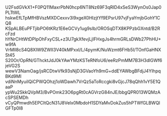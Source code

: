 U2FsdGVkX1+F0PQ11MaxrPbN0hcp6NT8Nz69F3qRID4xSeS3WynOs0Jap0PLTtWL
hskwEfLTpMfHBVszMXDCexxv3l9xgeX0HlzjtYf9EPsrU97vjFyaYmjbGohY1CQ8
KSpALBEuPFTjibPO6tKRz1E6eGCVy1ug9sIb/OROSqDTX8KPPzbGXntd/B2RcFzd
hYNrCHtWtDPlpOhFxyCSL+z3U7gkXfevjLjIFHxgJs4hrmGRLsDWb27PhHU+w9fA
VrMll8cS4Q8XIW9ZWII3V40kMPxxI/L/4pymK/NuWzmt6FHb5I/TOnfGaHNXSt45
S20Or/OpRN/GThcktJdJ0kYAwYMzKSTeRNfoU6/eeRzPmMM7B3H3dlGWf6jeVG2S
wewV3NamOag/jsRCDtwVfk93sNjD3GVaoYh9mG+ddEYAWbgBFdjJ4YIhpqBKd9MI
vdiNnMyuiIQiCPWQOhzj1oWDawh7VrQz5aToRccgki8vGjcJ78qQhh1vY5E1QaaP
ypWu2SkkQVpM3/BvPOmk23O6pgRt0cAGVrzG84nJE/bbgQPR013WQMzAcSPSEMDh
vCyQPmwdh5EPCltQcN31J8Velx0MbdoH1SDYaMvDokZus5hPTWfGLBWQlGFTp0I8
